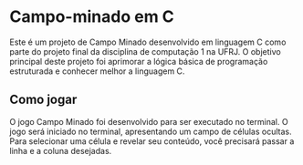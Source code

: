 # Campo-minado em C
Este é um projeto de Campo Minado desenvolvido em linguagem C como parte do projeto final da disciplina de computação 1 na UFRJ. O objetivo principal deste projeto foi aprimorar a lógica básica de programação estruturada e conhecer melhor a linguagem C.

## Como jogar
O jogo Campo Minado foi desenvolvido para ser executado no terminal. O jogo será iniciado no terminal, apresentando um campo de células ocultas. Para selecionar uma célula e revelar seu conteúdo, você precisará passar a linha e a coluna desejadas.
